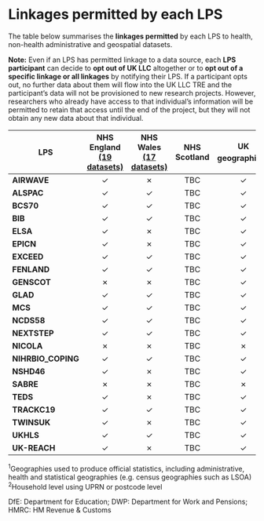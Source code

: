 # Linkages permitted by each LPS
The table below summarises the **linkages permitted** by each LPS to health, non-health administrative and geospatial datasets.

**Note:** Even if an LPS has permitted linkage to a data source, each **LPS participant** can decide to **opt out of UK LLC** altogether or to **opt out of a specific linkage or all linkages** by notifying their LPS. If a participant opts out, no further data about them will flow into the UK LLC TRE and the participant’s data will not be provisioned to new research projects. However, researchers who already have access to that individual’s information will be permitted to retain that access until the end of the project, but they will not obtain any new data about that individual.


|**LPS**|**NHS England [(19 datasets)](https://ukllc-book.netlify.app/docs/linked_health_data/nhs_england/nhse_intro)**|**NHS Wales [(17 datasets)](https://ukllc-book.netlify.app/docs/linked_health_data/nhs_wales/nhsw_intro)**|**NHS Scotland**|**UK geographies<sup>1</sup>**|**Address geographies<sup>2</sup>**|**DfE**|**DWP**|**HMRC**|
|---|:---:|:---:|:---:|:---:|:---:|:---:|:---:|:---:|
|**AIRWAVE**|&check;|&cross;|TBC|&check;|&cross;|&cross;|&cross;|&cross;|
|**ALSPAC**|&check;|&check;|TBC|&check;|&check;|&check;|&check;|&check;|
|**BCS70**|&check;|&check;|TBC|&check;|&cross;|&cross;|&cross;|&cross;|
|**BIB**|&check;|&check;|TBC|&check;|&check;|&check;|&cross;|&cross;|
|**ELSA**|&check;|&cross;|TBC|&check;|&cross;|&cross;|&check;|&check;|
|**EPICN**|&check;|&cross;|TBC|&check;|&cross;|&cross;|&cross;|&cross;|
|**EXCEED**|&check;|&check;|TBC|&check;|&check;|&cross;|&cross;|&cross;|
|**FENLAND**|&check;|&check;|TBC|&check;|&cross;|&cross;|&cross;|&cross;|
|**GENSCOT**|&cross;|&cross;|TBC|&check;|&check;|&cross;|&cross;|&cross;|
|**GLAD**|&check;|&check;|TBC|&check;|&cross;|&cross;|&cross;|&cross;|
|**MCS**|&check;|&check;|TBC|&check;|&cross;|&check;|&check;|&check;|
|**NCDS58**|&check;|&check;|TBC|&check;|&cross;|&cross;|&cross;|&cross;|
|**NEXTSTEP**|&check;|&check;|TBC|&check;|&cross;|&check;|&check;|&check;|
|**NICOLA**|&cross;|&cross;|TBC|&cross;|&cross;|&cross;|&cross;|&cross;|
|**NIHRBIO_COPING**|&check;|&check;|TBC|&check;|&check;|&cross;|&cross;|&cross;|
|**NSHD46**|&check;|&cross;|TBC|&check;|&check;|&cross;|&cross;|&cross;|
|**SABRE**|&cross;|&cross;|TBC|&cross;|&check;|&cross;|&cross;|&cross;|
|**TEDS**|&check;|&cross;|TBC|&check;|&cross;|&cross;|&cross;|&cross;|
|**TRACKC19**|&check;|&check;|TBC|&check;|&cross;|&cross;|&cross;|&cross;|
|**TWINSUK**|&check;|&cross;|TBC|&check;|&check;|&check;|&cross;|&cross;|
|**UKHLS**|&check;|&check;|TBC|&check;|&cross;|&check;|&check;|&check;|
|**UK-REACH**|&check;|&cross;|TBC|&check;|&cross;|&cross;|&cross;|&cross;|

<sup>1</sup>Geographies used to produce official statistics, including administrative, health and statistical geographies (e.g. census geographies such as LSOA)  
<sup>2</sup>Household level using UPRN or postcode level

DfE: Department for Education; DWP: Department for Work and Pensions; HMRC: HM Revenue & Customs
